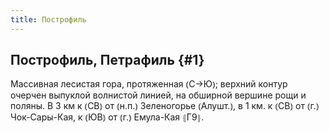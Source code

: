 ```yaml
---
title: Построфиль
---
```

## Построфиль, Петрафиль {#1}

Массивная лесистая гора, протяженная ⦅С→Ю⦆; верхний контур очерчен выпуклой волнистой линией, на обширной вершине рощи и поляны. В 3 км к ⦅СВ⦆ от ⦅н.п.⦆ Зеленогорье ⦅Алушт.⦆, в 1 км. к ⦅СВ⦆ от ⦅г.⦆ Чок-Сары-Кая, к ⦅ЮВ⦆ от ⦅г.⦆ Емула-Кая ⦃Г9⦄.

